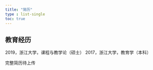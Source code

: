```yaml
---
title: "简历"
type : list-single
toc: true
---
```



## 教育经历

2019，浙江大学，课程与教学论（硕士）
2017，浙江大学，教育学（本科）


完整简历待上传
